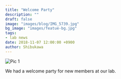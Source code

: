 ```yaml
---
title: "Welcome Party"
description: ""
draft: false
image: "images/blog/IMG_5739.jpg"
bg_image: "images/featue-bg.jpg"
tags: 
- lab news
date: 2018-11-07 12:00:00 +0900
author: Shibukawa
---
```



![Pic 1](../images/IMG_5740.jpg)

We had a welcome party for new members at our lab.
